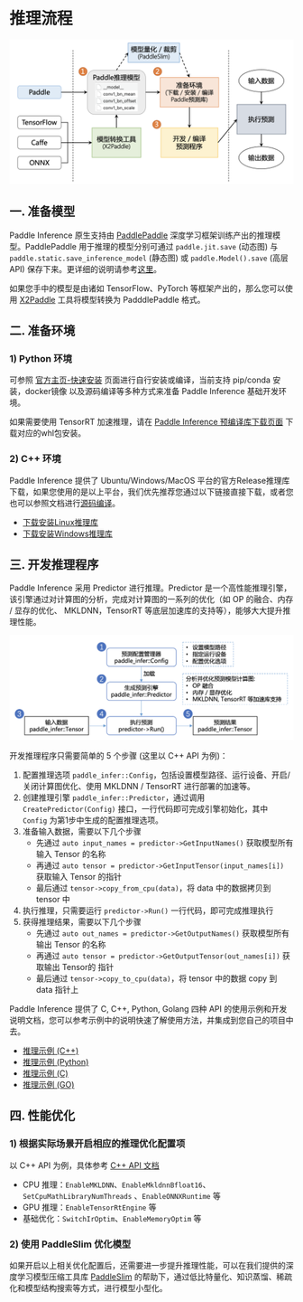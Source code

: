 # 推理流程

<p align="center"><img width="800" src="https://raw.githubusercontent.com/PaddlePaddle/Paddle-Inference-Demo/master/docs/images/workflow.png"/></p>

## 一. 准备模型

Paddle Inference 原生支持由 [PaddlePaddle](https://github.com/PaddlePaddle/Paddle) 深度学习框架训练产出的推理模型。PaddlePaddle 用于推理的模型分别可通过 `paddle.jit.save` (动态图) 与 `paddle.static.save_inference_model` (静态图) 或 `paddle.Model().save` (高层API) 保存下来。更详细的说明请参考[这里](https://www.paddlepaddle.org.cn/documentation/docs/zh/guides/beginner/model_save_load_cn.html)。

如果您手中的模型是由诸如 TensorFlow、PyTorch 等框架产出的，那么您可以使用 [X2Paddle](https://github.com/PaddlePaddle/X2Paddle) 工具将模型转换为 PadddlePaddle 格式。

## 二. 准备环境

### 1) Python 环境

可参照 [官方主页-快速安装](https://www.paddlepaddle.org.cn/install/quick) 页面进行自行安装或编译，当前支持 pip/conda 安装，docker镜像 以及源码编译等多种方式来准备 Paddle Inference 基础开发环境。

如果需要使用 TensorRT 加速推理，请在 [Paddle Inference 预编译库下载页面](../user_guides/download_lib) 下载对应的whl包安装。

### 2) C++ 环境

Paddle Inference 提供了 Ubuntu/Windows/MacOS 平台的官方Release推理库下载，如果您使用的是以上平台，我们优先推荐您通过以下链接直接下载，或者您也可以参照文档进行[源码编译](https://paddleinference.paddlepaddle.org.cn/user_guides/source_compile.html)。

- [下载安装Linux推理库](https://paddleinference.paddlepaddle.org.cn/user_guides/download_lib.html#linux) 
- [下载安装Windows推理库](https://paddleinference.paddlepaddle.org.cn/user_guides/download_lib.html#windows)

## 三. 开发推理程序

Paddle Inference 采用 Predictor 进行推理。Predictor 是一个高性能推理引擎，该引擎通过对计算图的分析，完成对计算图的一系列的优化（如 OP 的融合、内存 / 显存的优化、 MKLDNN，TensorRT 等底层加速库的支持等），能够大大提升推理性能。

<p align="center"><img width="800" src="https://raw.githubusercontent.com/PaddlePaddle/Paddle-Inference-Demo/master/docs/images/predict.png"/></p>

开发推理程序只需要简单的 5 个步骤 (这里以 C++ API 为例)：

1. 配置推理选项 `paddle_infer::Config`，包括设置模型路径、运行设备、开启/关闭计算图优化、使用 MKLDNN / TensorRT 进行部署的加速等。
2. 创建推理引擎 `paddle_infer::Predictor`，通过调用 `CreatePredictor(Config)` 接口，一行代码即可完成引擎初始化，其中 `Config` 为第1步中生成的配置推理选项。
3. 准备输入数据，需要以下几个步骤
    - 先通过 `auto input_names = predictor->GetInputNames()` 获取模型所有输入 Tensor 的名称
    - 再通过 `auto tensor = predictor->GetInputTensor(input_names[i])` 获取输入 Tensor 的指针
    - 最后通过 `tensor->copy_from_cpu(data)`，将 data 中的数据拷贝到 tensor 中
4. 执行推理，只需要运行 `predictor->Run()` 一行代码，即可完成推理执行
5. 获得推理结果，需要以下几个步骤
    - 先通过 `auto out_names = predictor->GetOutputNames()` 获取模型所有输出 Tensor 的名称
    - 再通过 `auto tensor = predictor->GetOutputTensor(out_names[i])` 获取输出 Tensor的 指针
    - 最后通过 `tensor->copy_to_cpu(data)`，将 tensor 中的数据 copy 到 data 指针上

Paddle Inference 提供了 C, C++, Python, Golang 四种 API 的使用示例和开发说明文档，您可以参考示例中的说明快速了解使用方法，并集成到您自己的项目中去。

- [推理示例 (C++)](./cpp_demo)
- [推理示例 (Python)](./python_demo)
- [推理示例 (C)](./c_demo)
- [推理示例 (GO)](./go_demo)

## 四. 性能优化

### 1) 根据实际场景开启相应的推理优化配置项

以 C++ API 为例，具体参考 [C++ API 文档](../api_reference/cxx_api_doc/Config)

 - CPU 推理：`EnableMKLDNN`、`EnableMkldnnBfloat16`、`SetCpuMathLibraryNumThreads` 、`EnableONNXRuntime` 等
 - GPU 推理：`EnableTensorRtEngine` 等
 - 基础优化：`SwitchIrOptim`、`EnableMemoryOptim` 等

### 2) 使用 PaddleSlim 优化模型

如果开启以上相关优化配置后，还需要进一步提升推理性能，可以在我们提供的深度学习模型压缩工具库 [PaddleSlim](https://github.com/PaddlePaddle/PaddleSlim) 的帮助下，通过低比特量化、知识蒸馏、稀疏化和模型结构搜索等方式，进行模型小型化。